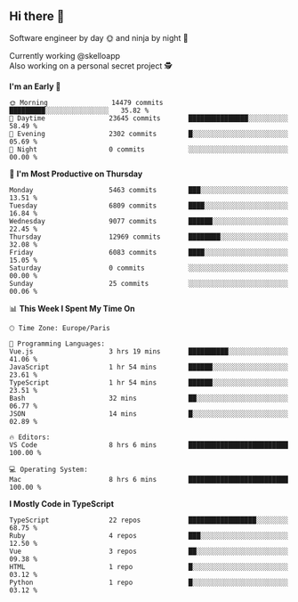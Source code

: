 ## Hi there 👋

Software engineer by day 🌞 and ninja by night 🌝

Currently working @skelloapp <br>
Also working on a personal secret project 🕵️

<!--START_SECTION:waka-->
**I'm an Early 🐤** 

```text
🌞 Morning                14479 commits       █████████░░░░░░░░░░░░░░░░   35.82 % 
🌆 Daytime                23645 commits       ███████████████░░░░░░░░░░   58.49 % 
🌃 Evening                2302 commits        █░░░░░░░░░░░░░░░░░░░░░░░░   05.69 % 
🌙 Night                  0 commits           ░░░░░░░░░░░░░░░░░░░░░░░░░   00.00 % 
```
📅 **I'm Most Productive on Thursday** 

```text
Monday                   5463 commits        ███░░░░░░░░░░░░░░░░░░░░░░   13.51 % 
Tuesday                  6809 commits        ████░░░░░░░░░░░░░░░░░░░░░   16.84 % 
Wednesday                9077 commits        ██████░░░░░░░░░░░░░░░░░░░   22.45 % 
Thursday                 12969 commits       ████████░░░░░░░░░░░░░░░░░   32.08 % 
Friday                   6083 commits        ████░░░░░░░░░░░░░░░░░░░░░   15.05 % 
Saturday                 0 commits           ░░░░░░░░░░░░░░░░░░░░░░░░░   00.00 % 
Sunday                   25 commits          ░░░░░░░░░░░░░░░░░░░░░░░░░   00.06 % 
```


📊 **This Week I Spent My Time On** 

```text
🕑︎ Time Zone: Europe/Paris

💬 Programming Languages: 
Vue.js                   3 hrs 19 mins       ██████████░░░░░░░░░░░░░░░   41.06 % 
JavaScript               1 hr 54 mins        ██████░░░░░░░░░░░░░░░░░░░   23.61 % 
TypeScript               1 hr 54 mins        ██████░░░░░░░░░░░░░░░░░░░   23.51 % 
Bash                     32 mins             ██░░░░░░░░░░░░░░░░░░░░░░░   06.77 % 
JSON                     14 mins             █░░░░░░░░░░░░░░░░░░░░░░░░   02.89 % 

🔥 Editors: 
VS Code                  8 hrs 6 mins        █████████████████████████   100.00 % 

💻 Operating System: 
Mac                      8 hrs 6 mins        █████████████████████████   100.00 % 
```

**I Mostly Code in TypeScript** 

```text
TypeScript               22 repos            █████████████████░░░░░░░░   68.75 % 
Ruby                     4 repos             ███░░░░░░░░░░░░░░░░░░░░░░   12.50 % 
Vue                      3 repos             ██░░░░░░░░░░░░░░░░░░░░░░░   09.38 % 
HTML                     1 repo              █░░░░░░░░░░░░░░░░░░░░░░░░   03.12 % 
Python                   1 repo              █░░░░░░░░░░░░░░░░░░░░░░░░   03.12 % 
```




<!--END_SECTION:waka-->

<!--
**antoinelncl/antoinelncl** is a ✨ _special_ ✨ repository because its `README.md` (this file) appears on your GitHub profile.

Here are some ideas to get you started:

- 🔭 I’m currently working on ...
- 🌱 I’m currently learning ...
- 👯 I’m looking to collaborate on ...
- 🤔 I’m looking for help with ...
- 💬 Ask me about ...
- 📫 How to reach me: ...
- 😄 Pronouns: ...
- ⚡ Fun fact: ...
-->
